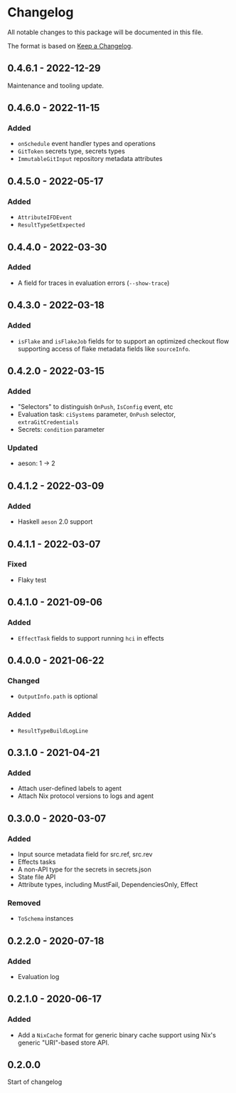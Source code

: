 
# Changelog

All notable changes to this package will be documented in this file.

The format is based on [Keep a Changelog](https://keepachangelog.com/en/1.0.0/).

## 0.4.6.1 - 2022-12-29

Maintenance and tooling update.

## 0.4.6.0 - 2022-11-15

### Added

 - `onSchedule` event handler types and operations
 - `GitToken` secrets type, secrets types
 - `ImmutableGitInput` repository metadata attributes

## 0.4.5.0 - 2022-05-17

### Added

 - `AttributeIFDEvent`
 - `ResultTypeSetExpected`

## 0.4.4.0 - 2022-03-30

### Added

 - A field for traces in evaluation errors (`--show-trace`)

## 0.4.3.0 - 2022-03-18

### Added

 - `isFlake` and `isFlakeJob` fields for to support an optimized checkout flow
   supporting access of flake metadata fields like `sourceInfo`.

## 0.4.2.0 - 2022-03-15

### Added

 - "Selectors" to distinguish `OnPush`, `IsConfig` event, etc
 - Evaluation task: `ciSystems` parameter, `OnPush` selector, `extraGitCredentials`
 - Secrets: `condition` parameter

### Updated

 - aeson: 1 -> 2

## 0.4.1.2 - 2022-03-09

### Added

 - Haskell `aeson` 2.0 support

## 0.4.1.1 - 2022-03-07

### Fixed

 - Flaky test

## 0.4.1.0 - 2021-09-06

### Added

 - `EffectTask` fields to support running `hci` in effects

## 0.4.0.0 - 2021-06-22

### Changed

 - `OutputInfo.path` is optional

### Added

 - `ResultTypeBuildLogLine`

## 0.3.1.0 - 2021-04-21

### Added

 - Attach user-defined labels to agent
 - Attach Nix protocol versions to logs and agent

## 0.3.0.0 - 2020-03-07

### Added

 - Input source metadata field for src.ref, src.rev
 - Effects tasks
 - A non-API type for the secrets in secrets.json
 - State file API
 - Attribute types, including MustFail, DependenciesOnly, Effect

### Removed

 - `ToSchema` instances

## 0.2.2.0 - 2020-07-18

### Added

 - Evaluation log

## 0.2.1.0 - 2020-06-17

### Added

 - Add a `NixCache` format for generic binary cache support using Nix's generic "URI"-based store API.

## 0.2.0.0

Start of changelog

